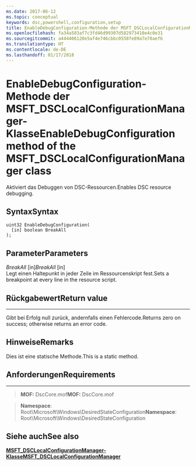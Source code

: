 ```yaml
---
ms.date: 2017-06-12
ms.topic: conceptual
keywords: dsc,powershell,configuration,setup
title: EnableDebugConfiguration-Methode der MSFT_DSCLocalConfigurationManager-Klasse
ms.openlocfilehash: fa34a583af7c3fd46d99307d582973410e4c0e31
ms.sourcegitcommit: a444406120e5af4e746cbbc0558fe89a7e78aef6
ms.translationtype: HT
ms.contentlocale: de-DE
ms.lasthandoff: 01/17/2018
---
```

# <a name="enabledebugconfiguration-method-of-the-msftdsclocalconfigurationmanager-class"></a><span data-ttu-id="08424-103">EnableDebugConfiguration-Methode der MSFT_DSCLocalConfigurationManager-Klasse</span><span class="sxs-lookup"><span data-stu-id="08424-103">EnableDebugConfiguration method of the MSFT_DSCLocalConfigurationManager class</span></span>

<span data-ttu-id="08424-104">Aktiviert das Debuggen von DSC-Ressourcen.</span><span class="sxs-lookup"><span data-stu-id="08424-104">Enables DSC resource debugging.</span></span>

<a name="syntax"></a><span data-ttu-id="08424-105">Syntax</span><span class="sxs-lookup"><span data-stu-id="08424-105">Syntax</span></span>
------

```mof
uint32 EnableDebugConfiguration(
  [in] boolean BreakAll
);
```

<a name="parameters"></a><span data-ttu-id="08424-106">Parameter</span><span class="sxs-lookup"><span data-stu-id="08424-106">Parameters</span></span>
----------

<span data-ttu-id="08424-107">*BreakAll* \[in\]</span><span class="sxs-lookup"><span data-stu-id="08424-107">*BreakAll* \[in\]</span></span>  
<span data-ttu-id="08424-108">Legt einen Haltepunkt in jeder Zeile im Ressourcenskript fest.</span><span class="sxs-lookup"><span data-stu-id="08424-108">Sets a breakpoint at every line in the resource script.</span></span>

## <a name="return-value"></a><span data-ttu-id="08424-109">Rückgabewert</span><span class="sxs-lookup"><span data-stu-id="08424-109">Return value</span></span>
------------

<span data-ttu-id="08424-110">Gibt bei Erfolg null zurück, andernfalls einen Fehlercode.</span><span class="sxs-lookup"><span data-stu-id="08424-110">Returns zero on success; otherwise returns an error code.</span></span>

## <a name="remarks"></a><span data-ttu-id="08424-111">Hinweise</span><span class="sxs-lookup"><span data-stu-id="08424-111">Remarks</span></span>

<span data-ttu-id="08424-112">Dies ist eine statische Methode.</span><span class="sxs-lookup"><span data-stu-id="08424-112">This is a static method.</span></span>

## <a name="requirements"></a><span data-ttu-id="08424-113">Anforderungen</span><span class="sxs-lookup"><span data-stu-id="08424-113">Requirements</span></span>
------------
><span data-ttu-id="08424-114">**MOF:** DscCore.mof</span><span class="sxs-lookup"><span data-stu-id="08424-114">**MOF:** DscCore.mof</span></span>

><span data-ttu-id="08424-115">**Namespace**: Root\Microsoft\Windows\DesiredStateConfiguration</span><span class="sxs-lookup"><span data-stu-id="08424-115">**Namespace**: Root\Microsoft\Windows\DesiredStateConfiguration</span></span>


## <a name="see-also"></a><span data-ttu-id="08424-116">Siehe auch</span><span class="sxs-lookup"><span data-stu-id="08424-116">See also</span></span>


[<span data-ttu-id="08424-117">**MSFT_DSCLocalConfigurationManager-Klasse**</span><span class="sxs-lookup"><span data-stu-id="08424-117">**MSFT_DSCLocalConfigurationManager**</span></span>](msft-dsclocalconfigurationmanager.md)
 

 



